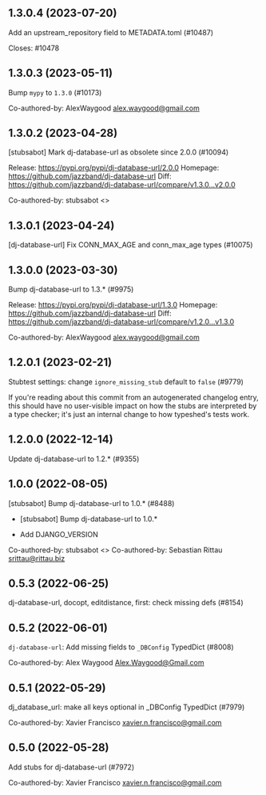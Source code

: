 ## 1.3.0.4 (2023-07-20)

Add an upstream_repository field to METADATA.toml (#10487)

Closes: #10478

## 1.3.0.3 (2023-05-11)

Bump `mypy` to `1.3.0` (#10173)

Co-authored-by: AlexWaygood <alex.waygood@gmail.com>

## 1.3.0.2 (2023-04-28)

[stubsabot] Mark dj-database-url as obsolete since 2.0.0 (#10094)

Release: https://pypi.org/pypi/dj-database-url/2.0.0
Homepage: https://github.com/jazzband/dj-database-url
Diff: https://github.com/jazzband/dj-database-url/compare/v1.3.0...v2.0.0

Co-authored-by: stubsabot <>

## 1.3.0.1 (2023-04-24)

[dj-database-url] Fix CONN_MAX_AGE and conn_max_age types (#10075)

## 1.3.0.0 (2023-03-30)

Bump dj-database-url to 1.3.* (#9975)

Release: https://pypi.org/pypi/dj-database-url/1.3.0
Homepage: https://github.com/jazzband/dj-database-url
Diff: https://github.com/jazzband/dj-database-url/compare/v1.2.0...v1.3.0

Co-authored-by: AlexWaygood <alex.waygood@gmail.com>

## 1.2.0.1 (2023-02-21)

Stubtest settings: change `ignore_missing_stub` default to `false` (#9779)

If you're reading about this commit from an autogenerated changelog entry, this should have no user-visible impact on how the stubs are interpreted by a type checker; it's just an internal change to how typeshed's tests work.

## 1.2.0.0 (2022-12-14)

Update dj-database-url to 1.2.* (#9355)

## 1.0.0 (2022-08-05)

[stubsabot] Bump dj-database-url to 1.0.* (#8488)

* [stubsabot] Bump dj-database-url to 1.0.*

* Add DJANGO_VERSION

Co-authored-by: stubsabot <>
Co-authored-by: Sebastian Rittau <srittau@rittau.biz>

## 0.5.3 (2022-06-25)

dj-database-url, docopt, editdistance, first: check missing defs (#8154)

## 0.5.2 (2022-06-01)

`dj-database-url`: Add missing fields to `_DBConfig` TypedDict (#8008)

Co-authored-by: Alex Waygood <Alex.Waygood@Gmail.com>

## 0.5.1 (2022-05-29)

dj_database_url: make all keys optional in _DBConfig TypedDict (#7979)

Co-authored-by: Xavier Francisco <xavier.n.francisco@gmail.com>

## 0.5.0 (2022-05-28)

Add stubs for dj-database-url (#7972)

Co-authored-by: Xavier Francisco <xavier.n.francisco@gmail.com>

